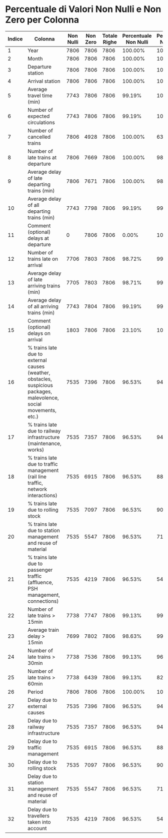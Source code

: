 # Percentuale di Valori Non Nulli e Non Zero per Colonna

| Indice | Colonna | Non Nulli | Non Zero | Totale Righe | Percentuale Non Nulli | Percentuale Non Zero |
|--------|---------|-----------|----------|--------------|-----------------------|----------------------|
| 1 | Year | 7806 | 7806 | 7806 | 100.00% | 100.00% |
| 2 | Month | 7806 | 7806 | 7806 | 100.00% | 100.00% |
| 3 | Departure station | 7806 | 7806 | 7806 | 100.00% | 100.00% |
| 4 | Arrival station | 7806 | 7806 | 7806 | 100.00% | 100.00% |
| 5 | Average travel time (min) | 7743 | 7806 | 7806 | 99.19% | 100.00% |
| 6 | Number of expected circulations | 7743 | 7806 | 7806 | 99.19% | 100.00% |
| 7 | Number of cancelled trains | 7806 | 4928 | 7806 | 100.00% | 63.13% |
| 8 | Number of late trains at departure | 7806 | 7669 | 7806 | 100.00% | 98.24% |
| 9 | Average delay of late departing trains (min) | 7806 | 7671 | 7806 | 100.00% | 98.27% |
| 10 | Average delay of all departing trains (min) | 7743 | 7798 | 7806 | 99.19% | 99.90% |
| 11 | Comment (optional) delays at departure | 0 | 7806 | 7806 | 0.00% | 100.00% |
| 12 | Number of trains late on arrival | 7706 | 7803 | 7806 | 98.72% | 99.96% |
| 13 | Average delay of late arriving trains (min) | 7705 | 7803 | 7806 | 98.71% | 99.96% |
| 14 | Average delay of all arriving trains (min) | 7743 | 7804 | 7806 | 99.19% | 99.97% |
| 15 | Comment (optional) delays on arrival | 1803 | 7806 | 7806 | 23.10% | 100.00% |
| 16 | % trains late due to external causes (weather, obstacles, suspicious packages, malevolence, social movements, etc.) | 7535 | 7396 | 7806 | 96.53% | 94.75% |
| 17 | % trains late due to railway infrastructure (maintenance, works) | 7535 | 7357 | 7806 | 96.53% | 94.25% |
| 18 | % trains late due to traffic management (rail line traffic, network interactions) | 7535 | 6915 | 7806 | 96.53% | 88.59% |
| 19 | % trains late due to rolling stock | 7535 | 7097 | 7806 | 96.53% | 90.92% |
| 20 | % trains late due to station management and reuse of material | 7535 | 5547 | 7806 | 96.53% | 71.06% |
| 21 | % trains late due to passenger traffic (affluence, PSH management, connections) | 7535 | 4219 | 7806 | 96.53% | 54.05% |
| 22 | Number of late trains > 15min | 7738 | 7747 | 7806 | 99.13% | 99.24% |
| 23 | Average train delay > 15min | 7699 | 7802 | 7806 | 98.63% | 99.95% |
| 24 | Number of late trains > 30min | 7738 | 7536 | 7806 | 99.13% | 96.54% |
| 25 | Number of late trains > 60min | 7738 | 6439 | 7806 | 99.13% | 82.49% |
| 26 | Period | 7806 | 7806 | 7806 | 100.00% | 100.00% |
| 27 | Delay due to external causes | 7535 | 7396 | 7806 | 96.53% | 94.75% |
| 28 | Delay due to railway infrastructure | 7535 | 7357 | 7806 | 96.53% | 94.25% |
| 29 | Delay due to traffic management | 7535 | 6915 | 7806 | 96.53% | 88.59% |
| 30 | Delay due to rolling stock | 7535 | 7097 | 7806 | 96.53% | 90.92% |
| 31 | Delay due to station management and reuse of material | 7535 | 5547 | 7806 | 96.53% | 71.06% |
| 32 | Delay due to travellers taken into account | 7535 | 4219 | 7806 | 96.53% | 54.05% |
